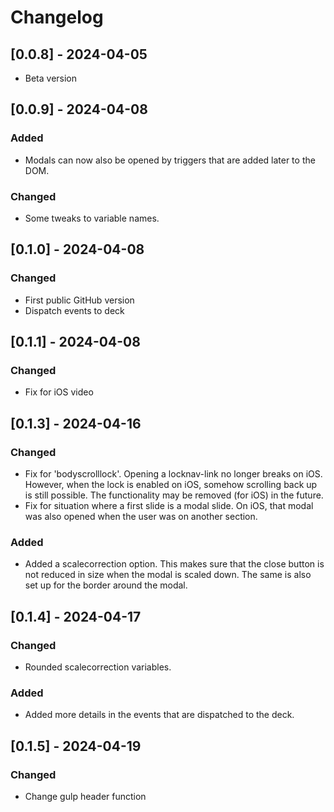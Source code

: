 # Changelog

## [0.0.8] - 2024-04-05
- Beta version


## [0.0.9] - 2024-04-08
### Added
- Modals can now also be opened by triggers that are added later to the DOM.

### Changed
- Some tweaks to variable names.


## [0.1.0] - 2024-04-08

### Changed
- First public GitHub version
- Dispatch events to deck


## [0.1.1] - 2024-04-08

### Changed
- Fix for iOS video


## [0.1.3] - 2024-04-16

### Changed
- Fix for 'bodyscrolllock'. Opening a locknav-link no longer breaks on iOS. However, when the lock is enabled on iOS, somehow scrolling back up is still possible. The functionality may be removed (for iOS) in the future.
- Fix for situation where a first slide is a modal slide. On iOS, that modal was also opened when the user was on another section.

### Added
- Added a scalecorrection option. This makes sure that the close button is not reduced in size when the modal is scaled down. The same is also set up for the border around the modal.


## [0.1.4] - 2024-04-17

### Changed
- Rounded scalecorrection variables.

### Added
- Added more details in the events that are dispatched to the deck.


## [0.1.5] - 2024-04-19

### Changed
- Change gulp header function